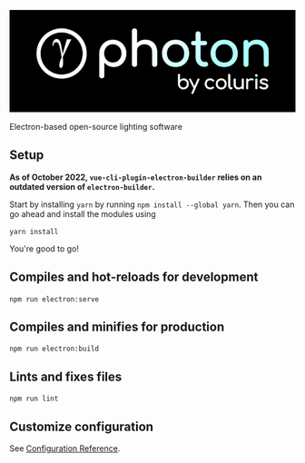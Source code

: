 ![photon-logo](https://github.com/coluris/photon/blob/main/photon_icon.png)

Electron-based open-source lighting software

## Setup

**As of October 2022, `vue-cli-plugin-electron-builder` relies on an outdated version of `electron-builder`.**

Start by installing `yarn` by running `npm install --global yarn`. Then you can go ahead and install the modules using

```
yarn install
```

You're good to go!

## Compiles and hot-reloads for development

```
npm run electron:serve
```

## Compiles and minifies for production

```
npm run electron:build
```

## Lints and fixes files

```
npm run lint
```

## Customize configuration

See [Configuration Reference](https://cli.vuejs.org/config/).
